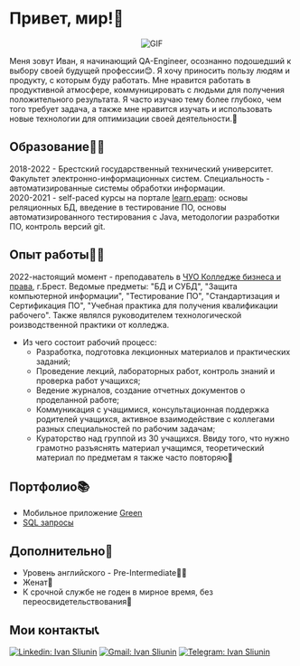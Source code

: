 # Привет, мир!👋

<div align="center">

![GIF](https://media.giphy.com/media/v1.Y2lkPTc5MGI3NjExczlqNjMzbjc3dGlheXgzNG4yZzh5bWpocTI5ODhmN25xcGwwcHVoZCZlcD12MV9pbnRlcm5hbF9naWZfYnlfaWQmY3Q9Zw/3o7WTL4qQCbbLLV2Pm/giphy.gif)
  
</div>
Меня зовут Иван, я начинающий QA-Engineer, осознанно подошедший к выбору своей будущей профессии😊. Я хочу приносить пользу людям и продукту, с которым буду работать. Мне нравится работать в продуктивной атмосфере, коммуницировать с людьми для получения положительного результата. Я часто изучаю тему более глубоко, чем того требует задача, а также мне нравится изучать и использовать новые технологии для оптимизации своей деятельности.🧐

## Образование👨‍🎓
2018-2022 - Брестский государственный технический университет. Факультет электронно-информационных систем. Специальность - автоматизированные системы обработки информации.<br>
2020-2021 - self-paced курсы на портале [learn.epam](https://learn.epam.com): основы реляционных БД, введение в тестирование ПО, основы автоматизированного тестирования с Java, методологии разработки ПО, контроль версий git.

## Опыт работы👨‍🏫
2022-настоящий момент - преподаватель в [ЧУО Колледже бизнеса и права](https://kbp.by/), г.Брест.  Ведомые предметы: "БД и СУБД", "Защита компьютерной информации", "Тестирование ПО", "Стандартизация и Сертификация ПО", "Учебная практика для получения квалификации рабочего". Также являлся руководителем технологической роизводственной практики от колледжа. <br>
- Из чего состоит рабочий процесс:
  - Разработка, подготовка лекционных материалов и практических заданий;
  - Проведение лекций, лабораторных работ, контроль знаний и проверка работ учащихся;
  - Ведение журналов, создание отчетных документов о проделанной работе;
  - Коммуникация с учащимися, консультационная поддержка родителей учащихся, активное взаимодействие с коллегами разных специальностей по рабочим задачам;
  - Кураторство над группой из 30 учащихся.
Ввиду того, что нужно грамотно разъяснять материал учащимся, теоретический материал по предметам я также часто повторяю🙂
## Портфолио📚
-  Мобильное приложение [Green](https://docs.google.com/spreadsheets/d/1lDsNZ6d5g9WOVY_s3GBXMpVlOySTHsUHGFY1NxUgviw)
-  [SQL запросы](https://docs.google.com/document/d/1bXQ0xpLKKOu2WFlt0BxCYH0lofQtoQRGXnPSjCOgA94)
## Дополнительно📑
- Уровень английского - Pre-Intermediate💂‍♂️
- Женат🤵
- К срочной службе не годен в мирное время, без переосвидетельствования🙌

## Мои контакты📞

[![Linkedin: Ivan Sliunin](https://img.shields.io/badge/-LinkedIn-0e76a8?style=flat-square&logo=Linkedin&logoColor=white)](https://www.linkedin.com/in/ivan-sliunin-812875225)
[![Gmail: Ivan Sliunin](https://img.shields.io/badge/-Gmail-e4405f?style=flat-square&logo=Gmail&logoColor=white)](https://vandvizh@gmail.com)
[![Telegram: Ivan Sliunin](https://img.shields.io/badge/-Telegram-0088cc?style=flat-square&logo=Telegram&logoColor=white)](https://t.me/Vandvizz)
